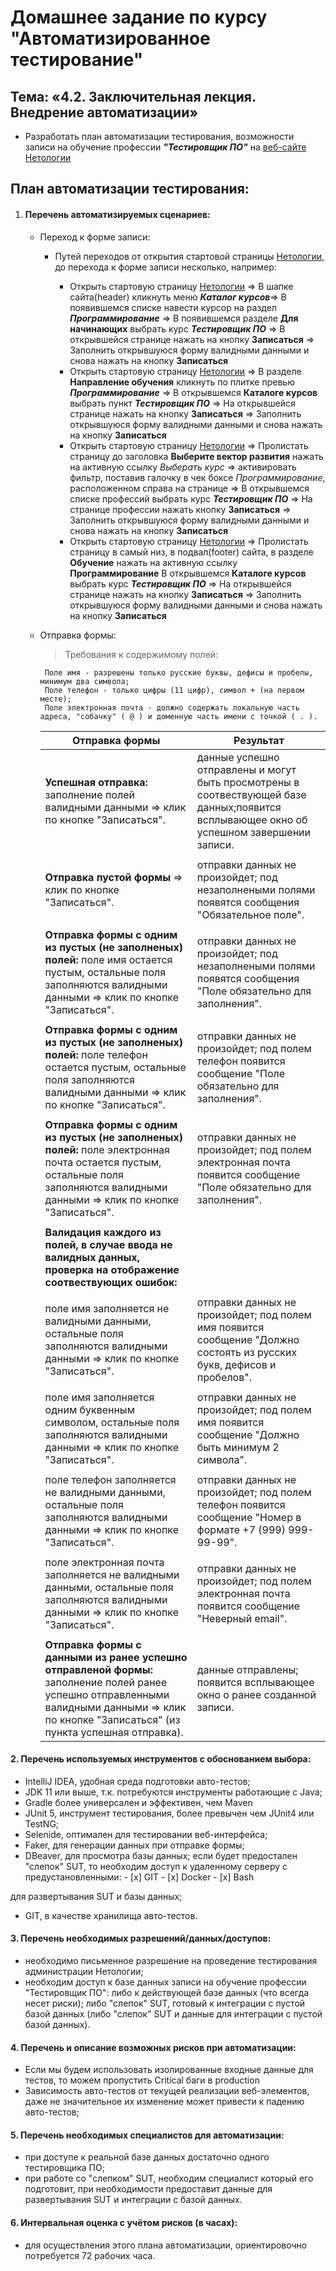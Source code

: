 # Домашнее задание по курсу "Автоматизированное тестирование"
## Тема: «4.2. Заключительная лекция. Внедрение автоматизации»
- Разработать план автоматизации тестирования, возможности записи на обучение профессии ***"Тестировщик ПО"*** на [веб-сайте Нетологии](https://netology.ru/)
## План автоматизации тестирования:  
1. #### Перечень автоматизируемых сценариев:
   
   * Переход к форме записи:
        * Путей переходов от открытия стартовой страницы [Нетологии](https://netology.ru/), до перехода к форме записи несколько, например:
        
           + Открыть стартовую страницу [Нетологии](https://netology.ru/) => В шапке сайта(header) кликнуть меню ***Каталог курсов***=> В появившемся списке навести курсор на раздел ***Программирование*** => В появившемся разделе **Для начинающих** выбрать курс ***Тестировщик ПО*** => В открывшейся странице нажать на кнопку **Записаться** => Заполнить открывшуюся форму валидными данными и снова нажать на кнопку **Записаться**
           + Открыть стартовую страницу [Нетологии](https://netology.ru/) => В разделе **Направление обучения**  кликнуть по плитке превью ***Программирование*** => В открывшемся **Каталоге курсов** выбрать пункт ***Тестировщик ПО*** => На открывшейся странице нажать на кнопку **Записаться** => Заполнить открывшуюся форму валидными данными и снова нажать на кнопку **Записаться**
           + Открыть стартовую страницу [Нетологии](https://netology.ru/) => Пролистать страницу до заголовка **Выберите вектор развития** нажать на активную ссылку *Выберать курс* => активировать фильтр, поставив галочку в чек боксе *Программирование*, расположенном справа на странице => В открывшемся списке профессий выбрать курс ***Тестировщик ПО*** => На странице профессии нажать кнопку **Записаться** => Заполнить открывшуюся форму валидными данными и снова нажать на кнопку **Записаться**
           + Открыть стартовую страницу [Нетологии](https://netology.ru/) => Пролистать страницу в самый низ, в подвал(footer) сайта, в разделе **Обучение** нажать на активную ссылку **Программирование** В открывшемся **Каталоге курсов** выбрать курс ***Тестировщик ПО*** => На открывшейся странице нажать на кнопку **Записаться** => Заполнить открывшуюся форму валидными данными и снова нажать на кнопку **Записаться**
   
   * Отправка формы:
    
       >Требования к содержимому полей:
        ```
         Поле имя - разрешены только русские буквы, дефисы и пробелы, минимум два символа;
         Поле телефон - только цифры (11 цифр), символ + (на первом месте);
         Поле электронная почта - должно содержать локальную часть адреса, "собачку" ( @ ) и доменную часть имени с точкой ( . ).
       ```
      | Отправка формы                                               |  Результат                                                                     |
      |--------------------------------------------------------------|--------------------------------------------------------------------------------|
      |__Успешная отправка:__ заполнение полей валидными данными => клик по кнопке "Записаться".  |данные успешно отправлены и могут быть просмотрены в соотвествующей базе данных;появится всплывающее окно об успешном завершении записи.|
      |                                                              |                        |
      |__Отправка пустой формы__ => клик по кнопке "Записаться".|отправки данных не произойдет; под незаполнеными полями появятся сообщения "Обязательное поле".| 
      |                                                              |                                                                                        |
      |__Отправка формы с одним из пустых (не заполненых) полей:__ поле имя остается пустым, остальные поля заполняются валидными данными => клик по кнопке "Записаться".|отправки данных не произойдет; под незаполнеными полями появятся сообщения "Поле обязательно для заполнения".|
      |                                                              |                                                                                       |
      |__Отправка формы с одним из пустых (не заполненых) полей:__ поле телефон остается пустым, остальные поля заполняются валидными данными => клик по кнопке "Записаться".|отправки данных не произойдет; под полем телефон появится сообщение "Поле обязательно для заполнения".|
      |                                                               |                                                                                      |
      |__Отправка формы с одним из пустых (не заполненых) полей:__ поле электронная почта остается пустым, остальные поля заполняются валидными данными => клик по кнопке "Записаться".|отправки данных не произойдет; под полем электронная почта появится сообщение "Поле обязательно для заполнения".|
      |                                                               |                                                                                                |
      |__Валидация каждого из полей, в случае ввода не валидных данных, проверка на отображение соотвествующих ошибок:__                                     
      |                                              |                                              |
      |поле имя заполняется не валидными данными, остальные поля заполняются валидными данными => клик по кнопке "Записаться".|отправки данных не произойдет; под полем имя появится сообщение "Должно состоять из русских букв, дефисов и пробелов".|
      |                                              |                                                |
      |поле имя заполняется одним буквенным символом, остальные поля заполняются валидными данными => клик по кнопке "Записаться".|отправки данных не произойдет; под полем имя появится сообщение "Должно быть минимум 2 символа".|
      |                                              |                                                 |
      |поле телефон заполняется не валидными данными, остальные поля заполняются валидными данными => клик по кнопке "Записаться".|отправки данных не произойдет; под полем телефон появится сообщение "Номер в формате +7 (999) 999-99-99".|
      |                                                 |                                                  |
      |поле электронная почта заполняется не валидными данными, остальные поля заполняются валидными данными => клик по кнопке "Записаться".|отправки данных не произойдет; под полем электронная почта появится сообщение "Неверный email".|
      |                                                 |                                                  |
      |__Отправка формы с данными из ранее успешно отправленой формы:__ заполнение полей ранее успешно отправленными валидными данными => клик по кнопке "Записаться" (из пункта успешная отправка).|данные отправлены; появится всплывающее окно о ранее созданной записи.| 
   
 #### 2. Перечень используемых инструментов с обоснованием выбора:
 
   + IntelliJ IDEA, удобная среда подготовки авто-тестов;
   + JDK 11 или выше, т.к. потребуются инструменты работающие с Java;
   + Gradle более универсален и эффективен, чем Maven
   + JUnit 5, инструмент тестирования, более превычен чем JUnit4 или TestNG;
   + Selenide, оптимален для тестировании веб-интерфейса;
   + Faker, для генерации данных при отправке формы;
   + DBeaver, для просмотра базы данных;
   если будет предостален "слепок" SUT, то необходим доступ к удаленному серверу с предустановленными:
    - [x] GIT
    - [x] Docker
    - [x] Bash
   
  для развертывания SUT и базы данных;
   + GIT, в качестве хранилища авто-тестов.
 
#### 3. Перечень необходимых разрешений/данных/доступов:
  + необходимо письменное разрешение на проведение тестирования администрации Нетологии;
  + необходим доступ к базе данных записи на обучение профессии "Тестировщик ПО":
  либо к действующей базе данных (что всегда несет риски);
  либо "слепок" SUT, готовый к интеграции с пустой базой данных (либо "слепок" SUT и данные для интеграции с пустой базой данных).
  
#### 4. Перечень и описание возможных рисков при автоматизации:
  + Если мы будем использовать изолированные входные данные для тестов, то можем пропустить Critical баги в production
  + Зависимость авто-тестов от текущей реализации веб-элементов, даже не значительное их изменение может привести к падению авто-тестов;
  
#### 5. Перечень необходимых специалистов для автоматизации:
  + при доступе к реальной базе данных достаточно одного тестировщика ПО;
  + при работе со "слепком" SUT, необходим специалист который его подготовит, при необходимости предоставит данные для развертывания SUT и интеграции с базой данных.

#### 6. Интервальная оценка с учётом рисков (в часах):
  + для осуществления этого плана автоматизации, ориентировочно потребуется 72 рабочих часа.


 





